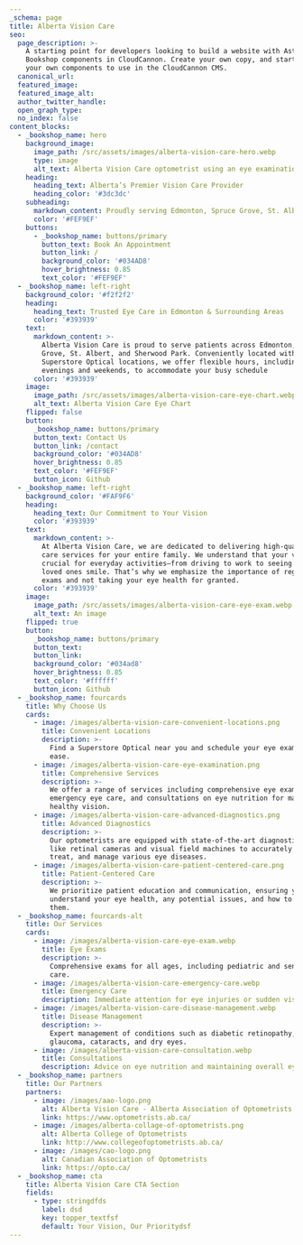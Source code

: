 ```yaml
---
_schema: page
title: Alberta Vision Care
seo:
  page_description: >-
    A starting point for developers looking to build a website with Astro, using
    Bookshop components in CloudCannon. Create your own copy, and start creating
    your own components to use in the CloudCannon CMS.
  canonical_url:
  featured_image:
  featured_image_alt:
  author_twitter_handle:
  open_graph_type:
  no_index: false
content_blocks:
  - _bookshop_name: hero
    background_image:
      image_path: /src/assets/images/alberta-vision-care-hero.webp
      type: image
      alt_text: Alberta Vision Care optometrist using an eye examination device
    heading:
      heading_text: Alberta’s Premier Vision Care Provider
      heading_color: '#3dc3dc'
    subheading:
      markdown_content: Proudly serving Edmonton, Spruce Grove, St. Albert, and Sherwood Park
      color: '#FEF9EF'
    buttons:
      - _bookshop_name: buttons/primary
        button_text: Book An Appointment
        button_link: /
        background_color: '#034AD8'
        hover_brightness: 0.85
        text_color: '#FEF9EF'
  - _bookshop_name: left-right
    background_color: '#f2f2f2'
    heading:
      heading_text: Trusted Eye Care in Edmonton & Surrounding Areas
      color: '#393939'
    text:
      markdown_content: >-
        Alberta Vision Care is proud to serve patients across Edmonton, Spruce
        Grove, St. Albert, and Sherwood Park. Conveniently located within
        Superstore Optical locations, we offer flexible hours, including
        evenings and weekends, to accommodate your busy schedule
      color: '#393939'
    image:
      image_path: /src/assets/images/alberta-vision-care-eye-chart.webp
      alt_text: Alberta Vision Care Eye Chart
    flipped: false
    button:
      _bookshop_name: buttons/primary
      button_text: Contact Us
      button_link: /contact
      background_color: '#034AD8'
      hover_brightness: 0.85
      text_color: '#FEF9EF'
      button_icon: Github
  - _bookshop_name: left-right
    background_color: '#FAF9F6'
    heading:
      heading_text: Our Commitment to Your Vision
      color: '#393939'
    text:
      markdown_content: >-
        At Alberta Vision Care, we are dedicated to delivering high-quality eye
        care services for your entire family. We understand that your vision is
        crucial for everyday activities—from driving to work to seeing your
        loved ones smile. That’s why we emphasize the importance of regular eye
        exams and not taking your eye health for granted.
      color: '#393939'
    image:
      image_path: /src/assets/images/alberta-vision-care-eye-exam.webp
      alt_text: An image
    flipped: true
    button:
      _bookshop_name: buttons/primary
      button_text:
      button_link:
      background_color: '#034ad8'
      hover_brightness: 0.85
      text_color: '#ffffff'
      button_icon: Github
  - _bookshop_name: fourcards
    title: Why Choose Us
    cards:
      - image: /images/alberta-vision-care-convenient-locations.png
        title: Convenient Locations
        description: >-
          Find a Superstore Optical near you and schedule your eye exam with
          ease.
      - image: /images/alberta-vision-care-eye-examination.png
        title: Comprehensive Services
        description: >-
          We offer a range of services including comprehensive eye exams,
          emergency eye care, and consultations on eye nutrition for maintaining
          healthy vision.
      - image: /images/alberta-vision-care-advanced-diagnostics.png
        title: Advanced Diagnostics
        description: >-
          Our optometrists are equipped with state-of-the-art diagnostic tools
          like retinal cameras and visual field machines to accurately diagnose,
          treat, and manage various eye diseases.
      - image: /images/alberta-vision-care-patient-centered-care.png
        title: Patient-Centered Care
        description: >-
          We prioritize patient education and communication, ensuring you
          understand your eye health, any potential issues, and how to address
          them.
  - _bookshop_name: fourcards-alt
    title: Our Services
    cards:
      - image: /images/alberta-vision-care-eye-exam.webp
        title: Eye Exams
        description: >-
          Comprehensive exams for all ages, including pediatric and senior eye
          care.
      - image: /images/alberta-vision-care-emergency-care.webp
        title: Emergency Care
        description: Immediate attention for eye injuries or sudden vision problems.
      - image: /images/alberta-vision-care-disease-management.webp
        title: Disease Management
        description: >-
          Expert management of conditions such as diabetic retinopathy,
          glaucoma, cataracts, and dry eyes.
      - image: /images/alberta-vision-care-consultation.webp
        title: Consultations
        description: Advice on eye nutrition and maintaining overall eye health.
  - _bookshop_name: partners
    title: Our Partners
    partners:
      - image: /images/aao-logo.png
        alt: Alberta Vision Care - Alberta Association of Optometrists
        link: https://www.optometrists.ab.ca/
      - image: /images/alberta-collage-of-optometrists.png
        alt: Alberta College of Optometrists
        link: http://www.collegeofoptometrists.ab.ca/
      - image: /images/cao-logo.png
        alt: Canadian Association of Optometrists
        link: https://opto.ca/
  - _bookshop_name: cta
    title: Alberta Vision Care CTA Section
    fields:
      - type: stringdfds
        label: dsd
        key: topper_textfsf
        default: Your Vision, Our Prioritydsf
---
```

